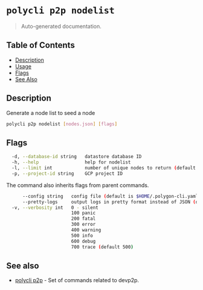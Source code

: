 # `polycli p2p nodelist`

> Auto-generated documentation.

## Table of Contents

- [Description](#description)
- [Usage](#usage)
- [Flags](#flags)
- [See Also](#see-also)

## Description

Generate a node list to seed a node

```bash
polycli p2p nodelist [nodes.json] [flags]
```

## Flags

```bash
  -d, --database-id string   datastore database ID
  -h, --help                 help for nodelist
  -l, --limit int            number of unique nodes to return (default 100)
  -p, --project-id string    GCP project ID
```

The command also inherits flags from parent commands.

```bash
      --config string   config file (default is $HOME/.polygon-cli.yaml)
      --pretty-logs     output logs in pretty format instead of JSON (default true)
  -v, --verbosity int   0 - silent
                        100 panic
                        200 fatal
                        300 error
                        400 warning
                        500 info
                        600 debug
                        700 trace (default 500)
```

## See also

- [polycli p2p](polycli_p2p.md) - Set of commands related to devp2p.

